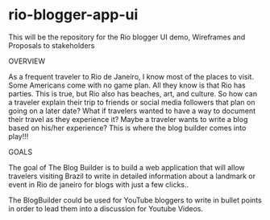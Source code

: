 # rio-blogger-app-ui
This will be the repository for the Rio blogger UI demo, Wireframes and Proposals to stakeholders

OVERVIEW

As a frequent traveler to Rio de Janeiro, I know most of the places to visit. Some Americans come with no game plan. All they know is that Rio has parties.  This is true, but Rio also has beaches, art, and culture. So how can a traveler explain their trip to friends or social media followers that plan on going on a  later date? What if travelers wanted to have a way to document their travel as they experience it?  Maybe a traveler wants to write a blog based on his/her experience?  This is where the blog builder comes into play!!!

GOALS

The goal of The Blog Builder is to build a web application that will allow travelers visiting Brazil to write in detailed information about a landmark or event in Rio de janeiro for blogs with just a few clicks.. 

The BlogBuilder could be used for YouTube bloggers to write in bullet points in order to lead them into a discussion for Youtube Videos.

